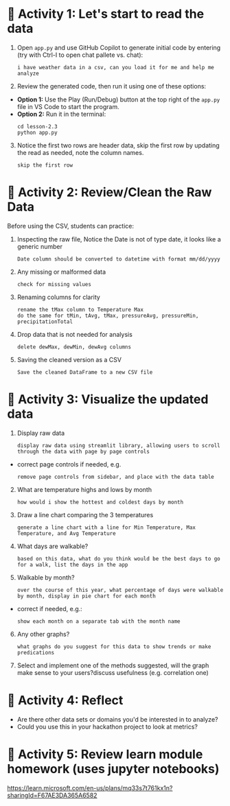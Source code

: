 # 🧪 Activity 1: Let's start to read the data

1. Open `app.py` and use GitHub Copilot to generate initial code by entering (try with Ctrl-I to open chat pallete vs. chat): 

    ```
    i have weather data in a csv, can you load it for me and help me analyze
    ```

2. Review the generated code, then run it using one of these options:

- **Option 1:** Use the Play (Run/Debug) button at the top right of the `app.py` file in VS Code to start the program.
- **Option 2:** Run it in the terminal:
  ```
  cd lesson-2.3
  python app.py
  ```

3. Notice the first two rows are header data, skip the first row by updating the read as needed, note the column names. 
    ```
    skip the first row
    ```
# 🧪 Activity 2: Review/Clean the Raw Data

Before using the CSV, students can practice:
1. Inspecting the raw file, Notice the Date is not of type date, it looks like a generic number

    ```
    Date column should be converted to datetime with format mm/dd/yyyy
    ```

2. Any missing or malformed data
    ```
    check for missing values
    ```

3. Renaming columns for clarity
    ```
    rename the tMax column to Temperature Max
    do the same for tMin, tAvg, tMax, pressureAvg, pressureMin, precipitationTotal
    ```

4. Drop data that is not needed for analysis
    ```
    delete dewMax, dewMin, dewAvg columns
    ```

5. Saving the cleaned version as a CSV
    ```
    Save the cleaned DataFrame to a new CSV file
    ```

# 🧪 Activity 3: Visualize the updated data
1. Display raw data
    ```
    display raw data using streamlit library, allowing users to scroll through the data with page by page controls
    ```

 - correct page controls if needed, e.g.

    ```
    remove page controls from sidebar, and place with the data table
    ```

2. What are temperature highs and lows by month
    ```
    how would i show the hottest and coldest days by month
    ```

3. Draw a line chart comparing the 3 temperatures
    ```
    generate a line chart with a line for Min Temperature, Max Temperature, and Avg Temperature
    ```

4. What days are walkable?

    ```
    based on this data, what do you think would be the best days to go for a walk, list the days in the app
    ```

5. Walkable by month?

    ```
    over the course of this year, what percentage of days were walkable by month, display in pie chart for each month
    ```

-   correct if needed, e.g.:
    ```
    show each month on a separate tab with the month name
    ```

6. Any other graphs? 

    ```
    what graphs do you suggest for this data to show trends or make predications
    ```

7. Select and implement one of the methods suggested, will the graph make sense to your users?discuss usefulness (e.g. correlation one)

# 🧪 Activity 4: Reflect
- Are there other data sets or domains you'd be interested in to analyze? 
- Could you use this in your hackathon project to look at metrics?

# 🧪 Activity 5: Review learn module homework (uses jupyter notebooks)

https://learn.microsoft.com/en-us/plans/mq33s7t761kx1n?sharingId=F67AE3DA365A6582
